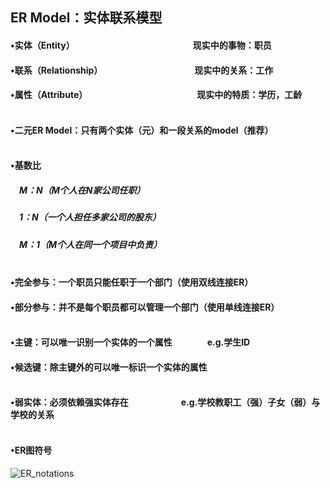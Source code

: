 ## ER Model：实体联系模型
#### •实体（Entity）　　　　　　　　　　　　　　现实中的事物：职员
#### •联系（Relationship）　　　　　　　　　　　现实中的关系：工作
#### •属性（Attribute）　　　　　　　　　　　　　现实中的特质：学历，工龄　<br/><br/>
#### •二元ER Model：只有两个实体（元）和一段关系的model（推荐）　<br/><br/>
#### •基数比
##### 　M：N（M个人在N家公司任职）      
##### 　1：N（一个人担任多家公司的股东）     
##### 　M：1（M个人在同一个项目中负责）　<br/><br/>
#### •完全参与：一个职员只能任职于一个部门（使用双线连接ER）
#### •部分参与：并不是每个职员都可以管理一个部门（使用单线连接ER）　<br/><br/>
#### •主键：可以唯一识别一个实体的一个属性　　　　e.g.学生ID
#### •候选键：除主键外的可以唯一标识一个实体的属性　　<br/><br/>
#### •弱实体：必须依赖强实体存在　　　　　　e.g.学校教职工（强）子女（弱）与学校的关系　<br/><br/>
#### •ER图符号
![ER_notations](https://i.loli.net/2019/09/24/41Ybgdhvux3jXzt.png)


